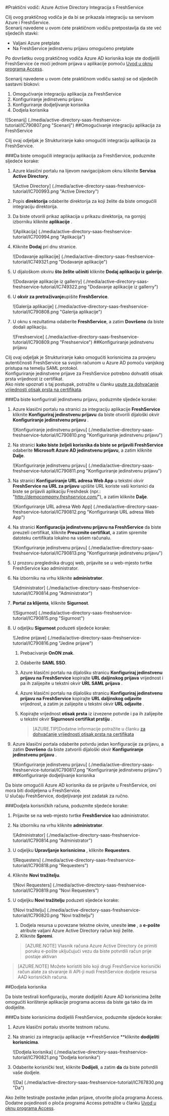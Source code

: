 <properties 
    pageTitle="Praktični vodič: Azure Active Directory Integracija s FreshService | Microsoft Azure" 
    description="Saznajte kako koristiti FreshService s Azure Active Directory da biste omogućili jedinstvenu prijavu, automatiziranog dodjele resursa i više!" 
    services="active-directory" 
    authors="jeevansd"  
    documentationCenter="na" 
    manager="femila"/>
<tags 
    ms.service="active-directory" 
    ms.devlang="na" 
    ms.topic="article" 
    ms.tgt_pltfrm="na" 
    ms.workload="identity" 
    ms.date="09/29/2016" 
    ms.author="jeedes" />

#<a name="tutorial-azure-active-directory-integration-with-freshservice"></a>Praktični vodič: Azure Active Directory Integracija s FreshService
  
Cilj ovog praktičnog vodiča je da bi se prikazala integraciju sa servisom Azure i FreshService.  
Scenarij navedene u ovom ćete praktičnom vodiču pretpostavlja da ste već sljedećih stavki:

-   Valjani Azure pretplate
-   Na FreshService jedinstvenu prijavu omogućeno pretplate
  
Po dovršetku ovog praktičnog vodiča Azure AD korisnika koje ste dodijelili FreshService će moći jednom prijava u aplikacije pomoću [Uvod u oknu programa Access](active-directory-saas-access-panel-introduction.md).
  
Scenarij navedene u ovom ćete praktičnom vodiču sastoji se od sljedećih sastavni blokovi:

1.  Omogućivanje integraciju aplikacija za FreshService
2.  Konfiguriranje jedinstvenu prijavu
3.  Konfiguriranje dodjeljivanje korisnika
4.  Dodjela korisnika

![Scenarij] (./media/active-directory-saas-freshservice-tutorial/IC790807.png "Scenarij")
##<a name="enabling-the-application-integration-for-freshservice"></a>Omogućivanje integraciju aplikacija za FreshService
  
Cilj ovaj odjeljak je Strukturiranje kako omogućiti integraciju aplikacija za FreshService.

###<a name="to-enable-the-application-integration-for-freshservice-perform-the-following-steps"></a>Da biste omogućili integraciju aplikacija za FreshService, poduzmite sljedeće korake:

1.  Azure klasični portalu na lijevom navigacijskom oknu kliknite **Servisa Active Directory**.

    ![Active Directory] (./media/active-directory-saas-freshservice-tutorial/IC700993.png "Active Directory")

2.  Popis **direktorija** odaberite direktorija za koji želite da biste omogućili integraciju direktorija.

3.  Da biste otvorili prikaz aplikacija u prikazu direktorija, na gornjoj izborniku kliknite **aplikacije** .

    ![Aplikacija] (./media/active-directory-saas-freshservice-tutorial/IC700994.png "Aplikacija")

4.  Kliknite **Dodaj** pri dnu stranice.

    ![Dodavanje aplikacije] (./media/active-directory-saas-freshservice-tutorial/IC749321.png "Dodavanje aplikacije")

5.  U dijaloškom okviru **što želite učiniti** kliknite **Dodaj aplikaciju iz galerije**.

    ![Dodavanje aplikacije iz gallerry] (./media/active-directory-saas-freshservice-tutorial/IC749322.png "Dodavanje aplikacije iz gallerry")

6.  U **okvir za pretraživanje**upišite **FreshService**.

    ![Galerija aplikacije] (./media/active-directory-saas-freshservice-tutorial/IC790808.png "Galerija aplikacije")

7.  U oknu s rezultatima odaberite **FreshService**, a zatim **Dovršeno** da biste dodali aplikaciju.

    ![Freshservice] (./media/active-directory-saas-freshservice-tutorial/IC790809.png "Freshservice")
##<a name="configuring-single-sign-on"></a>Konfiguriranje jedinstvenu prijavu
  
Cilj ovaj odjeljak je Strukturiranje kako omogućiti korisnicima za provjeru autentičnosti FreshService sa svojim računom u Azure AD pomoću vanjskog pristupa na temelju SAML protokol.  
Konfiguriranje jedinstvene prijave za FreshService potrebno dohvatiti otisak prsta vrijednost iz certifikat.  
Ako niste upoznati s taj postupak, potražite u članku [upute za dohvaćanje vrijednosti otisak prsta na certifikata](http://youtu.be/YKQF266SAxI).

###<a name="to-configure-single-sign-on-perform-the-following-steps"></a>Da biste konfigurirali jedinstvenu prijavu, poduzmite sljedeće korake:

1.  Azure klasični portalu na stranici za integraciju aplikacije **FreshService** kliknite **Konfiguriraj jedinstvenu prijavu** da biste otvorili dijaloški okvir **Konfiguriranje jedinstvenu prijavu** .

    ![Konfiguriranje jedinstvenu prijavu] (./media/active-directory-saas-freshservice-tutorial/IC790810.png "Konfiguriranje jedinstvenu prijavu")

2.  Na stranici **kako biste željeli korisnika da biste se prijavili FreshService** odaberite **Microsoft Azure AD jedinstvenu prijavu**, a zatim kliknite **Dalje**.

    ![Konfiguriranje jedinstvenu prijavu] (./media/active-directory-saas-freshservice-tutorial/IC790811.png "Konfiguriranje jedinstvenu prijavu")

3.  Na stranici **Konfiguriranje URL adresa Web App** u tekstni okvir **FreshService na URL za prijavu** upišite URL koriste vaši korisnici da biste se prijavili aplikaciju Freshdesk (npr.: "*http://democompany.freshservice.com/*"), a zatim kliknite **Dalje**.

    ![Konfiguriranje URL adresa Web App] (./media/active-directory-saas-freshservice-tutorial/IC790812.png "Konfiguriranje URL adresa Web App")

4.  Na stranici **Konfiguracija jedinstvenu prijavu na FreshService** da biste preuzeli certifikat, kliknite **Preuzmite certifikat**, a zatim spremite datoteku certifikata lokalno na vašem računalu.

    ![Konfiguriranje jedinstvenu prijavu] (./media/active-directory-saas-freshservice-tutorial/IC790813.png "Konfiguriranje jedinstvenu prijavu")

5.  U prozoru preglednika drugoj web, prijavite se u web-mjesto tvrtke FreshService kao administrator.

6.  Na izborniku na vrhu kliknite **administrator**.

    ![Administrator] (./media/active-directory-saas-freshservice-tutorial/IC790814.png "Administrator")

7.  **Portal za klijenta**, kliknite **Sigurnost**.

    ![Sigurnost] (./media/active-directory-saas-freshservice-tutorial/IC790815.png "Sigurnost")

8.  U odjeljku **Sigurnost** poduzeti sljedeće korake:

    ![Jedine prijave] (./media/active-directory-saas-freshservice-tutorial/IC790816.png "Jedine prijave")

    1.  Prebacivanje **OnON znak**.
    2.  Odaberite **SAML SSO**.
    3.  Azure klasični portalu na dijalošku stranicu **Konfiguriraj jedinstvenu prijavu na FreshService** kopirajte **URL daljinskog prijava** vrijednost i pa ih zalijepite u tekstni okvir **URL SAML prijava** .
    4.  Azure klasični portalu na dijalošku stranicu **Konfiguriraj jedinstvenu prijavu na FreshService** kopirajte **URL daljinskog odjavite** vrijednost, a zatim je zalijepite u tekstni okvir **URL odjavite** .
    5.  Kopirajte vrijednost **otisak prsta** iz izvezene potvrde i pa ih zalijepite u tekstni okvir **Sigurnosni certifikat prstiju** .
    
        >[AZURE.TIP]Dodatne informacije potražite u članku [za dohvaćanje vrijednosti otisak prsta na certifikata](http://youtu.be/YKQF266SAxI)

9.  Azure klasični portala odaberite potvrdu jedan konfiguracije za prijavu, a zatim **Dovršeno** da biste zatvorili dijaloški okvir **Konfiguriranje jedinstvenu prijavu** .

    ![Konfiguriranje jedinstvenu prijavu] (./media/active-directory-saas-freshservice-tutorial/IC790817.png "Konfiguriranje jedinstvenu prijavu")
##<a name="configuring-user-provisioning"></a>Konfiguriranje dodjeljivanje korisnika
  
Da biste omogućili Azure AD korisnika da se prijavite u FreshService, oni mora biti dodijeljena u FreshService.  
U slučaju FreshService, dodjeljivanje jest zadatak za ručno.

###<a name="to-provision-a-user-accounts-perform-the-following-steps"></a>Dodjela korisničkih računa, poduzmite sljedeće korake:

1.  Prijavite se na web-mjesto tvrtke **FreshService** kao administrator.

2.  Na izborniku na vrhu kliknite **administrator**.

    ![Administrator] (./media/active-directory-saas-freshservice-tutorial/IC790814.png "Administrator")

3.  U odjeljku **Upravljanje korisnicima** , kliknite **Requesters**.

    ![Requesters] (./media/active-directory-saas-freshservice-tutorial/IC790818.png "Requesters")

4.  Kliknite **Novi tražitelju**.

    ![Novi Requesters] (./media/active-directory-saas-freshservice-tutorial/IC790819.png "Novi Requesters")

5.  U odjeljku **Novi tražitelju** poduzeti sljedeće korake:

    ![Novi tražitelju] (./media/active-directory-saas-freshservice-tutorial/IC790820.png "Novi tražitelju")

    1.  Dodjela resursa u povezane tekstne okvire, unesite **ime** , a **e-pošte** atribute valjani Azure Active Directory račun koji želite.
    2.  Kliknite **Spremi**.

    >[AZURE.NOTE] Vlasnik računa Azure Active Directory će primiti poruku e-pošte uključujući vezu da biste potvrdili račun prije postaje aktivan

>[AZURE.NOTE] Možete koristiti bilo koji drugi FreshService korisnički račun alate za stvaranje ili API-ji nudi FreshService dodjele resursa AAD korisničkih računa.

##<a name="assigning-users"></a>Dodjela korisnika
  
Da biste testirali konfiguraciju, morate dodijeliti Azure AD korisnicima želite omogućiti korištenje aplikacije programa access da biste ga tako da im dodijelite.

###<a name="to-assign-users-to-freshservice-perform-the-following-steps"></a>Da biste korisnicima dodijelili FreshService, poduzmite sljedeće korake:

1.  Azure klasični portalu stvorite testnom računu.

2.  Na stranici za integraciju aplikacije **FreshService **kliknite **dodijeliti korisnicima**.

    ![Dodjela korisnika] (./media/active-directory-saas-freshservice-tutorial/IC790821.png "Dodjela korisnika")

3.  Odaberite korisnički test, kliknite **Dodijeli**, a zatim **da** da biste potvrdili vaše dodjele.

    ![Da] (./media/active-directory-saas-freshservice-tutorial/IC767830.png "Da")
  
Ako želite testirajte postavke jedan prijave, otvorite ploča programa Access. Dodatne pojedinosti o ploča programa Access potražite u članku [Uvod u oknu programa Access](active-directory-saas-access-panel-introduction.md).